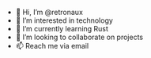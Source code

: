 - 👋 Hi, I’m @retronaux
- 👀 I’m interested in technology
- 🌱 I’m currently learning Rust
- 💞️ I’m looking to collaborate on projects
- 📫 Reach me via email

<!---
retronaux/retronaux is a ✨ special ✨ repository because its `README.md` (this file) appears on your GitHub profile.
You can click the Preview link to take a look at your changes.
--->

